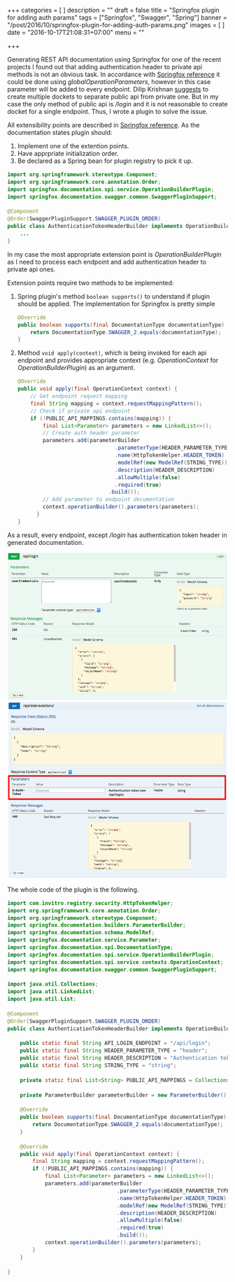 +++
categories = [
]
description = ""
draft = false
title = "Springfox plugin for adding auth params"
tags = ["Springfox", "Swagger", "Spring"]
banner = "/post/2016/10/springfox-plugin-for-adding-auth-params.png"
images = [
]
date = "2016-10-17T21:08:31+07:00"
menu = ""

+++

Generating REST API documentation using Springfox for one of the recent projects I found out that adding authentication header to private api methods is not an obvious task. In accordance with [Springfox reference](http://springfox.github.io/springfox/docs/current/) it could be done using *globalOperationParameters*, however in this case parameter will be added to every endpoint. Dilip Krishnan [suggests](http://stackoverflow.com/questions/36475452/reuse-complex-spring-fox-swagger-annotation) to create multiple dockets to separate public api from private one. But in my case the only method of public api is */login* and it is not reasonable to create docket for a single endpoint. Thus, I wrote a plugin to solve the issue. 
<!--more-->
All extensibility points are described in [Springfox reference](http://springfox.github.io/springfox/docs/current/#plugins). As the documentation states plugin should:

1. Implement one of the extention points.
2. Have apprpriate initialization order.
3. Be declared as a Spring bean for plugin registry to pick it up.
 
```java
import org.springframework.stereotype.Component;
import org.springframework.core.annotation.Order;
import springfox.documentation.spi.service.OperationBuilderPlugin;
import springfox.documentation.swagger.common.SwaggerPluginSupport;

@Component
@Order(SwaggerPluginSupport.SWAGGER_PLUGIN_ORDER)
public class AuthenticationTokenHeaderBuilder implements OperationBuilderPlugin {
    ...
}
```

In my case the most appropriate extension point is *OperationBuilderPlugin* as I need to process each endpoint and add authentication header to private api ones. 

Extension points require two methods to be implemented:

1. Spring plugin's method ```boolean supports()``` to understand if plugin should be applied. The implementation for Springfox is pretty simple

    ```java
    @Override
    public boolean supports(final DocumentationType documentationType) {
        return DocumentationType.SWAGGER_2.equals(documentationType);
    }
    ```
2. Method ```void apply(context)```, which is being invoked for each api endpoint and provides appropriate context (e.g. *OperationContext* for *OperationBuilderPlugin*) as an argument. 

    ```java
    @Override
    public void apply(final OperationContext context) {
        // Get endpoint request mapping
        final String mapping = context.requestMappingPattern();      
        // Check if private api endpoint    
        if (!PUBLIC_API_MAPPINGS.contains(mapping)) {                    
            final List<Parameter> parameters = new LinkedList<>();
            // Create auth header parameter
            parameters.add(parameterBuilder
                                   .parameterType(HEADER_PARAMETER_TYPE)
                                   .name(HttpTokenHelper.HEADER_TOKEN)
                                   .modelRef(new ModelRef(STRING_TYPE))
                                   .description(HEADER_DESCRIPTION)
                                   .allowMultiple(false)
                                   .required(true)
                                 .build());
            // Add parameter to endpoint documentation 
            context.operationBuilder().parameters(parameters);           
          }
    } 
    ```
As a result, every endpoint, except */login* has authentication token header in generated documentation.

![Image](/post/2016/10/springfox-plugin-for-adding-auth-params-1.png)
![Image](/post/2016/10/springfox-plugin-for-adding-auth-params-2.png)

The whole code of the plugin is the following.

```java
import com.invitro.registry.security.HttpTokenHelper;
import org.springframework.core.annotation.Order;
import org.springframework.stereotype.Component;
import springfox.documentation.builders.ParameterBuilder;
import springfox.documentation.schema.ModelRef;
import springfox.documentation.service.Parameter;
import springfox.documentation.spi.DocumentationType;
import springfox.documentation.spi.service.OperationBuilderPlugin;
import springfox.documentation.spi.service.contexts.OperationContext;
import springfox.documentation.swagger.common.SwaggerPluginSupport;

import java.util.Collections;
import java.util.LinkedList;
import java.util.List;

@Component
@Order(SwaggerPluginSupport.SWAGGER_PLUGIN_ORDER)
public class AuthenticationTokenHeaderBuilder implements OperationBuilderPlugin {

    public static final String API_LOGIN_ENDPOINT = "/api/login";
    public static final String HEADER_PARAMETER_TYPE = "header";
    public static final String HEADER_DESCRIPTION = "Authentication token (see " + API_LOGIN_ENDPOINT + ")";
    public static final String STRING_TYPE = "string";

    private static final List<String> PUBLIC_API_MAPPINGS = Collections.singletonList(API_LOGIN_ENDPOINT);

    private ParameterBuilder parameterBuilder = new ParameterBuilder();

    @Override
    public boolean supports(final DocumentationType documentationType) {
        return DocumentationType.SWAGGER_2.equals(documentationType);
    }

    @Override
    public void apply(final OperationContext context) {
        final String mapping = context.requestMappingPattern();
        if (!PUBLIC_API_MAPPINGS.contains(mapping)) {
            final List<Parameter> parameters = new LinkedList<>();
            parameters.add(parameterBuilder
                                   .parameterType(HEADER_PARAMETER_TYPE)
                                   .name(HttpTokenHelper.HEADER_TOKEN)
                                   .modelRef(new ModelRef(STRING_TYPE))
                                   .description(HEADER_DESCRIPTION)
                                   .allowMultiple(false)
                                   .required(true)
                                   .build());
            context.operationBuilder().parameters(parameters);
        }
    }

}
```